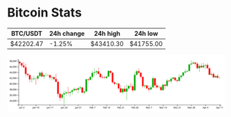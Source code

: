 # Bitcoin Stats

BTC/USDT|24h change|24h high|24h low|
|---|---|---|---|
|$42202.47|-1.25%|$43410.30|$41755.00|

<img src="./chart.svg">
